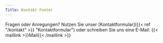 ```yaml
---
Title: Kontakt Footer
---
```

Fragen oder Anregungen? Nutzen Sie unser [Kontaktformular]({{< ref "/kontakt" >}} "Kontaktformular") 
oder schreiben Sie uns eine
E-Mail: {{< maillink >}}Mail{{< /maillink >}}  

